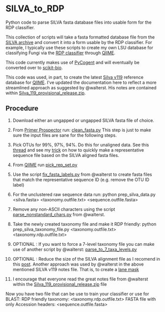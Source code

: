 SILVA_to_RDP
============

Python code to parse SILVA fasta database files into usable form for the RDP classifier.


This collection of scripts will take a fasta formatted database file from the [SILVA
archive](http://www.arb-silva.de/download/archive/) and convert it into a form usable
by the RDP classifier. For example, I typically use these scripts to create my own LSU 
database for classifying Fungi via the [RDP classifier](http://rdp.cme.msu.edu) 
through [QIIME](http://qiime.org).

This code currently makes use of [PyCogent](http://pycogent.org) and will eventually 
be converted over to [scikit-bio](http://scikit-bio.org). 

This code was used, in part, to create the latest [Silva v119](http://www.arb-silva.de/no_cache/download/archive/qiime/)
reference database for [QIIME](http://qiime.org). I've updated the documentation here to 
reflect a more streamlined approach as suggested by @walterst. 
His notes are contained within [Silva_119_provisional_release.zip](http://www.arb-silva.de/fileadmin/silva_databases/qiime/Silva_119_provisional_release.zip).


## Procedure
1)	Download either an ungapped or ungapped SILVA fasta file of choice.
    
2)	From [Primer Prospector](http://pprospector.sourceforge.net/index.html) run:
	[clean_fasta.py](http://pprospector.sourceforge.net/scripts/clean_fasta.html)
	This step is just to make sure the input files are sane for the following steps.
    
3)	Pick OTUs for 99%, 97%, 94%. Do this for unaligned data. See this [thread](https://groups.google.com/d/msg/qiime-forum/KEvXuLwJB70/FK7h2e_gjjIJ) and 
	see my [trick](https://groups.google.com/d/msg/qiime-forum/KEvXuLwJB70/LEaY4N9JXucJ) on how to quickly make 
	a representative sequence file based on the SILVA aligned fasta files.
    	
4)	From [QIIME](http://qiime.org) run [pick_rep_set.py](http://qiime.org/scripts/pick_rep_set.html)
    
5)	Use the script [fix_fasta_labels.py](https://gist.github.com/walterst/f5c619799e6dc1f575a0) from @walterst to create fasta
	files that match the representative sequence ID (e.g. remove the OTU ID label)

6)	For the unclustered raw sequence data run:
	python prep_silva_data.py <silva.fasta> <taxonomy.outfile.txt> <sequence.outfile.fasta>
    
7)	Remove any non-ASCII characters using the script [parse_nonstandard_chars.py](https://gist.github.com/walterst/0a4d36dbb20c54eeb952) from @walterst.
    
8)	Take the newly created taxonomy file and make it RDP friendly:
	python prep_silva_taxonomy_file.py <taxonomy.outfile.txt> <taxonomy.rdp.outfile.txt>

9)	OPTIONAL : If you want to force a 7-level taxonomy file you can make use of another
	script by @walterst: [parse_to_7_taxa_levels.py](https://gist.github.com/walterst/9ddb926fece4b7c0e12c)
    
10)	OPTIONAL : Reduce the size of the SILVA alignment file as I recomend in this [post](https://groups.google.com/d/msg/qiime-forum/KEvXuLwJB70/LEaY4N9JXucJ). 
	Another approach was used by @walterst in the above mentioned SILVA v119 
	notes file. That is, to create a [lane mask](https://gist.github.com/walterst/db491ba0fd3916af6f5e)
    	 
11) I encourage that everyone read the great notes file from @walterst within the 
		[Silva_119_provisional_release.zip](http://www.arb-silva.de/fileadmin/silva_databases/qiime/Silva_119_provisional_release.zip) file


Now you have two file that can be use to train your classifier or use for BLAST:
    RDP friendly taxonomy:                      <taxonomy.rdp.outfile.txt> 
    FASTA file with only Accession headers:     <sequence.outfile.fasta>


